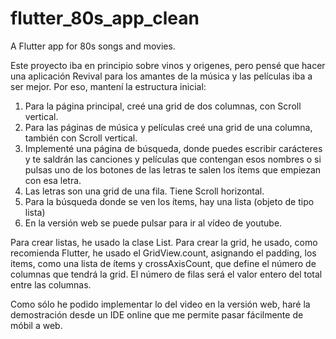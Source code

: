 # flutter_80s_app_clean
A Flutter app for 80s songs and movies.

Este proyecto iba en principio sobre vinos y origenes, pero pensé que hacer una aplicación Revival para los amantes de la música y las películas iba a ser mejor.
Por eso, mantení la estructura inicial:

1. Para la página principal, creé una grid de dos columnas, con Scroll vertical.
2. Para las páginas de música y películas creé una grid de una columna, también con Scroll vertical.
3. Implementé una página de búsqueda, donde puedes escribir carácteres y te saldrán las canciones y películas que contengan esos nombres
o si pulsas uno de los botones de las letras te salen los ítems que empiezan con esa letra.
4. Las letras son una grid de una fila. Tiene Scroll horizontal.
5. Para la búsqueda donde se ven los ítems, hay una lista (objeto de tipo lista)
5. En la versión web se puede pulsar para ir al vídeo de youtube.

Para crear listas, he usado la clase List<Modelo>.
Para crear la grid, he usado, como recomienda Flutter, he usado el GridView.count, asignando el padding, los items, como una lista de ítems
y crossAxisCount, que define el número de columnas que tendrá la grid. El número de filas será el valor entero del total entre las columnas.

Como sólo he podido implementar lo del video en la versión web, haré la demostración desde un IDE online que me permite pasar fácilmente de móbil a web.

